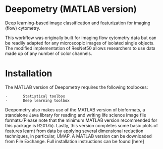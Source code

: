 # Deepometry (MATLAB version)
Deep learning-based image classification and featurization for imaging (flow) cytometry.

This workflow was originally built for imaging flow cytometry data but can be readily adapted for any microscopic images of isolated single objects. The modified implementation of ResNet50 allows researchers to use data made up of any number of color channels.

# Installation

The MATLAB version of Deepometry requires the following toolboxes:

    ·       Statistical toolbox
    ·       Deep learning toolbox
    
Deepometry also makes use of the MATLAB version of bioformats, a standalone Java library for reading and writing life science image file formats.(Please note that the minimum MATLAB version recommended for this package is R2017b). Lastly, this version completes some basic plots of features learnt from data by applying several dimensional reduction techniques, in particular, UMAP. A MATLAB version can be downloaded from File Exchange. Full installation instructions can be found [here]





